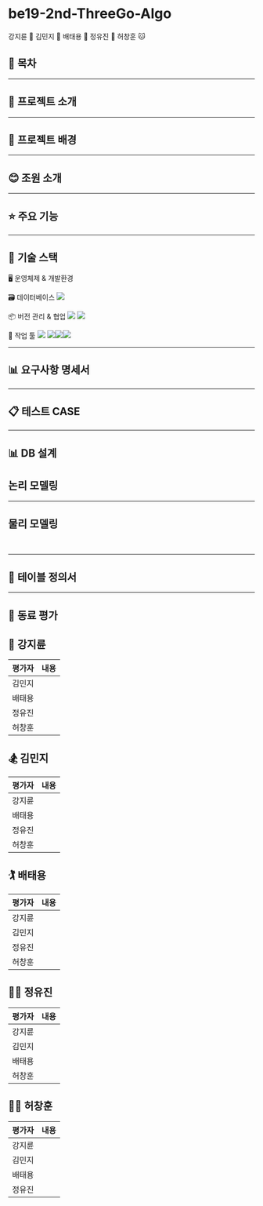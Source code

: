 # be19-2nd-ThreeGo-Algo
강지륜 🐹 김민지 🦦 배태용 🦁 정유진 🥟 허창훈 🐱


## 📖 목차


---



## 📌 **프로젝트 소개**



----

## 🧷 프로젝트 배경

---

## 😊 조원 소개


---

## ⭐ 주요 기능




---

## 📡 기술 스택
🖥️ 운영체제 & 개발환경


🗃️ 데이터베이스 
<img src="https://img.shields.io/badge/mariadb-%23003545.svg?&style=for-the-badge&logo=mariadb&logoColor=white" /> 

📦 버전 관리 & 협업
<img src="https://img.shields.io/badge/github-%23181717.svg?&style=for-the-badge&logo=github&logoColor=white" /> <img src="https://img.shields.io/badge/notion-%23000000.svg?&style=for-the-badge&logo=notion&logoColor=white" />

📝 작업 툴
<img src="https://img.shields.io/badge/ERD_Cloud-4A90E2?style=for-the-badge&logo=cloud&logoColor=white" /> <img src="https://img.shields.io/badge/DA%23MODELER-1D3557?style=for-the-badge&logo=diagram&logoColor=white" /><img src="https://img.shields.io/badge/IntelliJIDEA-4CAF50.svg?style=for-the-badge&logo=intellij-idea&logoColor=white" /><img src="https://img.shields.io/badge/HeidiSQL-4479A1?style=for-the-badge&logo=mysql&logoColor=white" /> 





---

## 📊 요구사항 명세서



---

## 📋 테스트 CASE






---

## 📊 DB 설계


## 논리 모델링



---

## 물리 모델링


<br/>

---

## 📑 테이블 정의서




---

## 🔭 동료 평가

## 🏇 강지륜

| 평가자 | 내용 |
|--------|------|
| 김민지 |  |
| 배태용 |  |
| 정유진 |  |
| 허창훈 |  |

## 🏂 김민지

| 평가자 | 내용 |
|--------|------|
| 강지륜 |  |
| 배태용 |  |
| 정유진 |  |
| 허창훈 |  |

## 🏌️ 배태용

| 평가자 | 내용 |
|--------|------|
| 강지륜 |  |
| 김민지 |  |
| 정유진 |  |
| 허창훈 |  |

## 🏄‍♂️ 정유진

| 평가자 | 내용 |
|--------|------|
| 강지륜 |  |
| 김민지 |  |
| 배태용 |  |
| 허창훈 |  |

## 🤾‍♂️ 허창훈

| 평가자 | 내용 |
|--------|------|
| 강지륜 |  |
| 김민지 |  |
| 배태용 |  |
| 정유진 |  |
